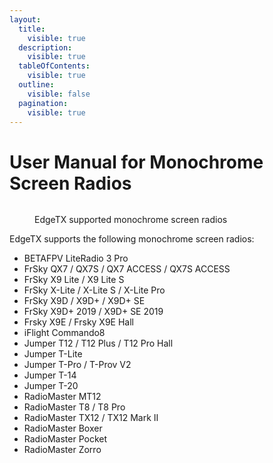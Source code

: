 ```yaml
---
layout:
  title:
    visible: true
  description:
    visible: true
  tableOfContents:
    visible: true
  outline:
    visible: false
  pagination:
    visible: true
---
```


# User Manual for Monochrome Screen Radios

<figure><img src="/.gitbook/assets/monoradios (1).png" alt=""><figcaption><p>EdgeTX supported monochrome screen radios</p></figcaption></figure>

EdgeTX supports the following monochrome screen radios:

* BETAFPV LiteRadio 3 Pro
* FrSky QX7 / QX7S / QX7 ACCESS / QX7S ACCESS
* FrSky X9 Lite / X9 Lite S
* FrSky X-Lite / X-Lite S / X-Lite Pro
* FrSky X9D / X9D+ / X9D+ SE
* FrSky X9D+ 2019 / X9D+ SE 2019
* Frsky X9E / Frsky X9E Hall
* iFlight Commando8
* Jumper T12 / T12 Plus / T12 Pro Hall
* Jumper T-Lite
* Jumper T-Pro / T-Prov V2
* Jumper T-14
* Jumper T-20
* RadioMaster MT12
* RadioMaster T8 / T8 Pro
* RadioMaster TX12 / TX12 Mark II
* RadioMaster Boxer
* RadioMaster Pocket
* RadioMaster Zorro
